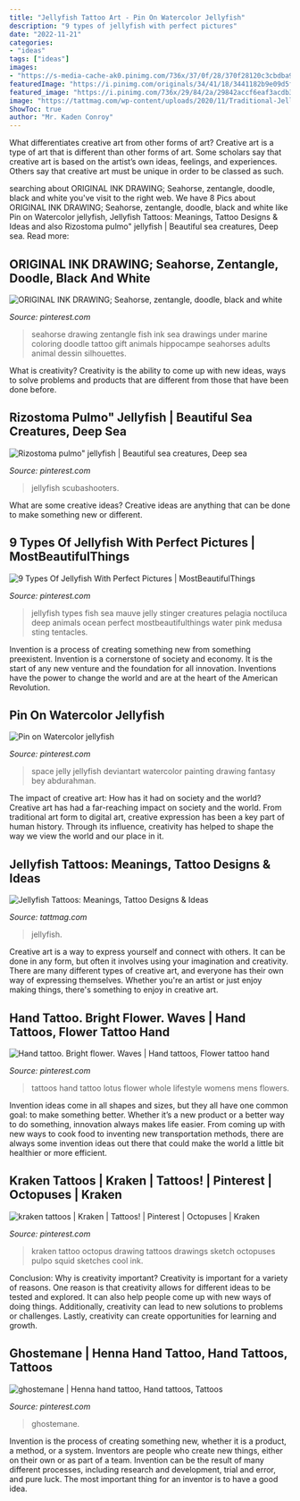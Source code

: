 ```yaml
---
title: "Jellyfish Tattoo Art - Pin On Watercolor Jellyfish"
description: "9 types of jellyfish with perfect pictures"
date: "2022-11-21"
categories:
- "ideas"
tags: ["ideas"]
images:
- "https://s-media-cache-ak0.pinimg.com/736x/37/0f/28/370f28120c3cbdba92724fd1285cedd8--fish-drawings-fish-wall-art.jpg"
featuredImage: "https://i.pinimg.com/originals/34/41/18/3441182b9e09d5f6bfb91b1c90986524.jpg"
featured_image: "https://i.pinimg.com/736x/29/84/2a/29842accf6eaf3acdb38e3e1028e5045--kraken-tattoo-tattoo-ideas.jpg?b=t"
image: "https://tattmag.com/wp-content/uploads/2020/11/Traditional-Jellyfish-Tattoo-3.jpg"
ShowToc: true
author: "Mr. Kaden Conroy"
---
```



What differentiates creative art from other forms of art?
Creative art is a type of art that is different than other forms of art. Some scholars say that creative art is based on the artist’s own ideas, feelings, and experiences. Others say that creative art must be unique in order to be classed as such.

	

		
searching about ORIGINAL INK DRAWING; Seahorse, zentangle, doodle, black and white you've visit to the right web. We have 8 Pics about ORIGINAL INK DRAWING; Seahorse, zentangle, doodle, black and white like Pin on Watercolor jellyfish, Jellyfish Tattoos: Meanings, Tattoo Designs &amp; Ideas and also Rizostoma pulmo&quot; jellyfish | Beautiful sea creatures, Deep sea. Read more:
		
    
## ORIGINAL INK DRAWING; Seahorse, Zentangle, Doodle, Black And White

<img loading=lazy src="https://s-media-cache-ak0.pinimg.com/736x/37/0f/28/370f28120c3cbdba92724fd1285cedd8--fish-drawings-fish-wall-art.jpg" onerror="this.onerror=null;this.src='https://tse4.mm.bing.net/th?id=OIP.Spq5moUAAGUSHdbX3mzSBAHaLT&amp;pid=15.1';" alt="ORIGINAL INK DRAWING; Seahorse, zentangle, doodle, black and white">

_Source: pinterest.com_

>seahorse drawing zentangle fish ink sea drawings under marine coloring doodle tattoo gift animals hippocampe seahorses adults animal dessin silhouettes. 

	

What is creativity?
Creativity is the ability to come up with new ideas, ways to solve problems and products that are different from those that have been done before.

    
## Rizostoma Pulmo&quot; Jellyfish | Beautiful Sea Creatures, Deep Sea

<img loading=lazy src="https://i.pinimg.com/736x/bc/ff/b8/bcffb82acc62250acf1e2f6007335f30.jpg" onerror="this.onerror=null;this.src='https://tse1.mm.bing.net/th?id=OIP.AT266XZ-VjjY-cEOXl9lswHaLa&amp;pid=15.1';" alt="Rizostoma pulmo&quot; jellyfish | Beautiful sea creatures, Deep sea">

_Source: pinterest.com_

>jellyfish scubashooters. 

	

What are some creative ideas?
Creative ideas are anything that can be done to make something new or different.

    
## 9 Types Of Jellyfish With Perfect Pictures | MostBeautifulThings

<img loading=lazy src="https://i.pinimg.com/736x/62/0b/8b/620b8bceef9574904e4161b82d6d4c94.jpg" onerror="this.onerror=null;this.src='https://tse3.mm.bing.net/th?id=OIP.VAYD8NucPfHtHRX7DNJwngHaLI&amp;pid=15.1';" alt="9 Types Of Jellyfish With Perfect Pictures | MostBeautifulThings">

_Source: pinterest.com_

>jellyfish types fish sea mauve jelly stinger creatures pelagia noctiluca deep animals ocean perfect mostbeautifulthings water pink medusa sting tentacles. 

	

Invention is a process of creating something new from something preexistent. Invention is a cornerstone of society and economy. It is the start of any new venture and the foundation for all innovation. Inventions have the power to change the world and are at the heart of the American Revolution.

    
## Pin On Watercolor Jellyfish

<img loading=lazy src="https://i.pinimg.com/736x/3b/81/23/3b81238e852d43520eee9d46aa9e5cb6.jpg" onerror="this.onerror=null;this.src='https://tse2.mm.bing.net/th?id=OIP.4vx_-PKFQV74kj6GtP30yQHaLc&amp;pid=15.1';" alt="Pin on Watercolor jellyfish">

_Source: pinterest.com_

>space jelly jellyfish deviantart watercolor painting drawing fantasy bey abdurahman. 

	

The impact of creative art: How has it had on society and the world?
Creative art has had a far-reaching impact on society and the world. From traditional art form to digital art, creative expression has been a key part of human history. Through its influence, creativity has helped to shape the way we view the world and our place in it.

    
## Jellyfish Tattoos: Meanings, Tattoo Designs &amp; Ideas

<img loading=lazy src="https://tattmag.com/wp-content/uploads/2020/11/Traditional-Jellyfish-Tattoo-3.jpg" onerror="this.onerror=null;this.src='https://tse4.mm.bing.net/th?id=OIP.GM3t0tFZ-cJQVh7gguR7JAHaNt&amp;pid=15.1';" alt="Jellyfish Tattoos: Meanings, Tattoo Designs &amp; Ideas">

_Source: tattmag.com_

>jellyfish. 

	

Creative art is a way to express yourself and connect with others. It can be done in any form, but often it involves using your imagination and creativity. There are many different types of creative art, and everyone has their own way of expressing themselves. Whether you're an artist or just enjoy making things, there's something to enjoy in creative art.

    
## Hand Tattoo. Bright Flower. Waves | Hand Tattoos, Flower Tattoo Hand

<img loading=lazy src="https://i.pinimg.com/originals/7f/bd/05/7fbd05f7f84f0fce5d210429b05f2069.jpg" onerror="this.onerror=null;this.src='https://tse1.mm.bing.net/th?id=OIP.SqUu_1hj-9jBibnZakQodAHaLG&amp;pid=15.1';" alt="Hand tattoo. Bright flower. Waves | Hand tattoos, Flower tattoo hand">

_Source: pinterest.com_

>tattoos hand tattoo lotus flower whole lifestyle womens mens flowers. 

	

Invention ideas come in all shapes and sizes, but they all have one common goal: to make something better. Whether it’s a new product or a better way to do something, innovation always makes life easier. From coming up with new ways to cook food to inventing new transportation methods, there are always some invention ideas out there that could make the world a little bit healthier or more efficient.

    
## Kraken Tattoos | Kraken | Tattoos! | Pinterest | Octopuses | Kraken

<img loading=lazy src="https://i.pinimg.com/736x/29/84/2a/29842accf6eaf3acdb38e3e1028e5045--kraken-tattoo-tattoo-ideas.jpg?b=t" onerror="this.onerror=null;this.src='https://tse2.mm.bing.net/th?id=OIP.kbc-_hfBphsSYekGPEw2qAHaJ4&amp;pid=15.1';" alt="kraken tattoos | Kraken | Tattoos! | Pinterest | Octopuses | Kraken">

_Source: pinterest.com_

>kraken tattoo octopus drawing tattoos drawings sketch octopuses pulpo squid sketches cool ink. 

	

Conclusion: Why is creativity important?
Creativity is important for a variety of reasons. One reason is that creativity allows for different ideas to be tested and explored. It can also help people come up with new ways of doing things. Additionally, creativity can lead to new solutions to problems or challenges. Lastly, creativity can create opportunities for learning and growth.

    
## Ghostemane | Henna Hand Tattoo, Hand Tattoos, Tattoos

<img loading=lazy src="https://i.pinimg.com/originals/34/41/18/3441182b9e09d5f6bfb91b1c90986524.jpg" onerror="this.onerror=null;this.src='https://tse4.mm.bing.net/th?id=OIP.Ka_xeJiR5ooopI5M39LL0AHaNK&amp;pid=15.1';" alt="ghostemane | Henna hand tattoo, Hand tattoos, Tattoos">

_Source: pinterest.com_

>ghostemane. 

	

Invention is the process of creating something new, whether it is a product, a method, or a system. Inventors are people who create new things, either on their own or as part of a team. Invention can be the result of many different processes, including research and development, trial and error, and pure luck. The most important thing for an inventor is to have a good idea.

